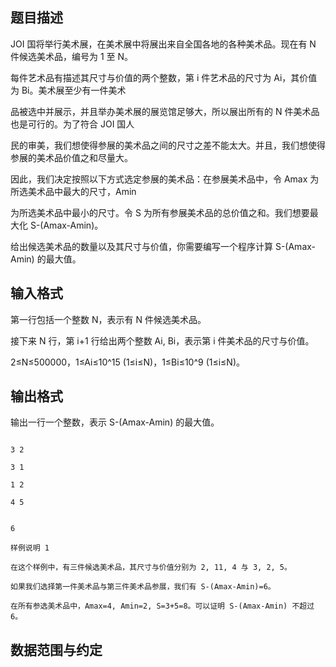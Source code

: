 ## 题目描述

<div>
 JOI 国将举行美术展，在美术展中将展出来自全国各地的各种美术品。现在有 N 件候选美术品，编号为 1 至 N。
</div> 
<div>
 每件艺术品有描述其尺寸与价值的两个整数，第 i 件艺术品的尺寸为 Ai，其价值为 Bi。美术展至少有一件美术
</div> 
<div>
 品被选中并展示，并且举办美术展的展览馆足够大，所以展出所有的 N 件美术品也是可行的。为了符合 JOI 国人
</div> 
<div>
 民的审美，我们想使得参展的美术品之间的尺寸之差不能太大。并且，我们想使得参展的美术品价值之和尽量大。
</div> 
<div>
 因此，我们决定按照以下方式选定参展的美术品：在参展美术品中，令 Amax 为所选美术品中最大的尺寸，Amin 
</div> 
<div>
 为所选美术品中最小的尺寸。令 S 为所有参展美术品的总价值之和。我们想要最大化 S-(Amax-Amin)。
</div> 
<div>
 给出候选美术品的数量以及其尺寸与价值，你需要编写一个程序计算 S-(Amax-Amin) 的最大值。
</div> 
<div></div> 
<div></div> 
<p></p>

## 输入格式

<div>
 第一行包括一个整数 N，表示有 N 件候选美术品。
</div> 
<div>
 接下来 N 行，第 i+1 行给出两个整数 Ai, Bi，表示第 i 件美术品的尺寸与价值。
</div> 
<div>
 2≤N≤500000，1≤Ai≤10^15 (1≤i≤N)，1≤Bi≤10^9 (1≤i≤N)。
</div> 
<div></div> 
<div></div> 
<p></p>

## 输出格式

<div>
 输出一行一个整数，表示 S-(Amax-Amin) 的最大值。
</div> 
<div></div> 
<div></div> 
<p></p>

```input1
3 2
3 1
1 2
4 5
```
```output1
6
样例说明 1
在这个样例中，有三件候选美术品，其尺寸与价值分别为 2, 11, 4 与 3, 2, 5。
如果我们选择第一件美术品与第三件美术品参展，我们有 S-(Amax-Amin)=6。
在所有参选美术品中，Amax=4, Amin=2, S=3+5=8。可以证明 S-(Amax-Amin) 不超过 6。
```
## 数据范围与约定

<div></div>
<br> 
<div></div>
<br> 
<p></p>

